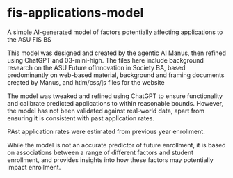 # fis-applications-model
A simple AI-generated model of factors potentially affecting applications to the ASU FIS BS

This model was designed and created by the agentic AI Manus, then refined using ChatGPT and 03-mini-high.
The files here include background research on the ASU Future ofInnovation in Society BA, based predominantly on web-based material, background and framing documents created by Manus, and htlm/css/js files for the website

The model was tweaked and refined using ChatGPT to ensure functionality and calibrate predicted applications to within reasonable bounds. However, the model has not been validated against real-world data, apart from ensuring it is consistent with past application rates.

PAst application rates were estimated from previous year enrollment.

While the model is not an accurate predictor of future enrollment, it is based on associations between a range of different factors and student enrollment, and provides insights into how these factors may potentially impact enrollment.
